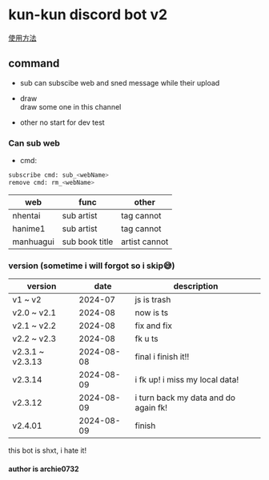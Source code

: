 # kun-kun discord bot v2

[使用方法](./howToUse.md)

## command

- sub
  can subscibe web and sned message while their upload

- draw  
   draw some one in this channel

- other
  no start for dev test

### Can sub web

- cmd:

```bash
subscribe cmd: sub_<webName>
remove cmd: rm_<webName>
```

| web       | func           | other         |
| --------- | -------------- | ------------- |
| nhentai   | sub artist     | tag cannot    |
| hanime1   | sub artist     | tag cannot    |
| manhuagui | sub book title | artist cannot |

### version (sometime i will forgot so i skip😅)

| version          | date       | description                          |
| ---------------- | ---------- | ------------------------------------ |
| v1 ~ v2          | 2024-07    | js is trash                          |
| v2.0 ~ v2.1      | 2024-08    | now is ts                            |
| v2.1 ~ v2.2      | 2024-08    | fix and fix                          |
| v2.2 ~ v2.3      | 2024-08    | fk u ts                              |
| v2.3.1 ~ v2.3.13 | 2024-08-08 | final i finish it!!                  |
| v2.3.14          | 2024-08-09 | i fk up! i miss my local data!       |
| v2.3.12          | 2024-08-09 | i turn back my data and do again fk! |
| v2.4.01          | 2024-08-09 | finish                               |

this bot is shxt, i hate it!

#### author is archie0732
